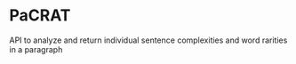 # PaCRAT
API to analyze and return individual sentence complexities and word rarities in a paragraph
